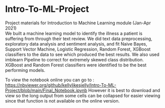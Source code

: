 # Intro-To-ML-Project
Project materials for Introduction to Machine Learning module (Jan-Apr 2021) <br>
We built a machine learning model to identify the illness a patient is suffering from through their text review. We did text data preprocessing, exploratory data analysis and sentiment analysis, and fit Naive Bayes, Support Vector Machine, Logistic Regression, Random Forest, XGBoost classifiers to the data to see which produced the best results. We also used imblearn Pipeline to correct for extremely skewed class distribution. XGBoost and Random Forest classifiers were identified to be the best performing models.

To view the notebook online you can go to : https://nbviewer.org/github/kellylikesjelly/Intro-To-ML-Project/blob/main/Final_Notebook.ipynb
However it is best to download and view so the long output from some cells can be collapsed for easier viewing since that function is not available on the online version.
